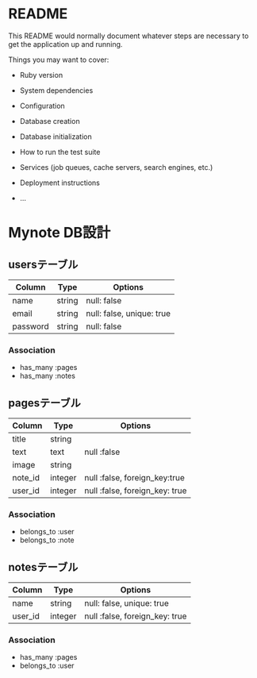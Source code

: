 # README

This README would normally document whatever steps are necessary to get the
application up and running.

Things you may want to cover:

* Ruby version

* System dependencies

* Configuration

* Database creation

* Database initialization

* How to run the test suite

* Services (job queues, cache servers, search engines, etc.)

* Deployment instructions

* ...

# Mynote DB設計
## usersテーブル
|Column|Type|Options|
|------|----|-------|
|name|string|null: false|
|email|string|null: false, unique: true|
|password|string|null: false|
### Association
- has_many :pages
- has_many :notes

## pagesテーブル
|Column|Type|Options|
|------|----|-------|
|title|string||
|text|text|null :false|
|image|string||
|note_id|integer|null :false, foreign_key:true|
|user_id|integer|null :false, foreign_key: true|
### Association
- belongs_to :user
- belongs_to :note

## notesテーブル
|Column|Type|Options|
|------|----|-------|
|name|string|null: false, unique: true|
|user_id|integer|null :false, foreign_key: true|
### Association
- has_many :pages
- belongs_to :user
